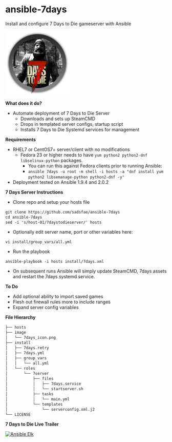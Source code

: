 ansible-7days
=============
Install and configure 7 Days to Die gameserver with Ansible

![7Days](/image/7days_icon.png?raw=true "This is a really fun game")

**What does it do?**
   - Automate deployment of 7 Days to Die Server
     * Downloads and sets up SteamCMD
     * Drops in templated server configs, startup script
     * Installs 7 Days to Die Systemd services for management

**Requirements**
   - RHEL7 or CentOS7+ server/client with no modifications
     - Fedora 23 or higher needs to have ```yum python2 python2-dnf libselinux-python``` packages.
       * You can run this against Fedora clients prior to running Ansible:
       - ```ansible 7days -u root -m shell -i hosts -a "dnf install yum python2 libsemanage-python python2-dnf -y"```
   - Deployment tested on Ansible 1.9.4 and 2.0.2

**7 Days Server Instructions**
   - Clone repo and setup your hosts file
```
git clone https://github.com/sadsfae/ansible-7days
cd ansible-7days
sed -i 's/host-01/7daystodieserver/' hosts
```
   - Optionally edit server name, port or other variables here:
```
vi install/group_vars/all.yml
```
   - Run the playbook
```
ansible-playbook -i hosts install/7days.xml
```
   * On subsequent runs Ansible will simply update SteamCMD, 7days assets and
     restart the 7days systemd service.

**To Do**
   - Add optional ability to import saved games
   - Flesh out firewall rules more to include ranges
   - Expand server config variables

**File Hierarchy**
```
├── hosts
├── image
│   └── 7days_icon.png
├── install
│   ├── 7days.retry
│   ├── 7days.yml
│   ├── group_vars
│   │   └── all.yml
│   └── roles
│       └── 7server
│           ├── files
│           │   ├── 7days.service
│           │   └── startserver.sh
│           ├── tasks
│           │   └── main.yml
│           └── templates
│               └── serverconfig.xml.j2
└── LICENSE
```

**7 Days to Die Live Trailer**


[![Ansible Elk](http://img.youtube.com/vi/tnKLwfAgZjI/0.jpg)](http://www.youtube.com/watch?v=tnKLwfAgZjI "7 Days to Die Live Trailer")


